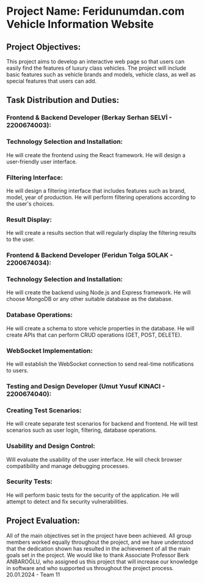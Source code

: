 # Project Name: Feridunumdan.com Vehicle Information Website

## Project Objectives:
This project aims to develop an interactive web page so that users can easily find the features of luxury class vehicles. The project will include basic features such as vehicle brands and models, vehicle class, as well as special features that users can add.

## Task Distribution and Duties:

### Frontend & Backend Developer (Berkay Serhan SELVİ - 2200674003):
### Technology Selection and Installation:
He will create the frontend using the React framework.
He will design a user-friendly user interface.
### Filtering Interface:
He will design a filtering interface that includes features such as brand, model, year of production.
He will perform filtering operations according to the user's choices.
### Result Display:
He will create a results section that will regularly display the filtering results to the user.


### Frontend & Backend Developer (Feridun Tolga SOLAK - 2200674034):
### Technology Selection and Installation:
He will create the backend using Node.js and Express framework.
He will choose MongoDB or any other suitable database as the database.
### Database Operations:
He will create a schema to store vehicle properties in the database.
He will create APIs that can perform CRUD operations (GET, POST, DELETE).
### WebSocket Implementation:
He will establish the WebSocket connection to send real-time notifications to users.


### Testing and Design Developer (Umut Yusuf KINACI - 2200674040):
### Creating Test Scenarios:
He will create separate test scenarios for backend and frontend.
He will test scenarios such as user login, filtering, database operations.
### Usability and Design Control:
Will evaluate the usability of the user interface.
He will check browser compatibility and manage debugging processes.
### Security Tests:
He will perform basic tests for the security of the application.
He will attempt to detect and fix security vulnerabilities.


## Project Evaluation:
All of the main objectives set in the project have been achieved. All group members worked equally throughout the project, and we have understood that the dedication shown has resulted in the achievement of all the main goals set in the project. We would like to thank Associate Professor Berk ANBAROĞLU, who assigned us this project that will increase our knowledge in software and who supported us throughout the project process. 20.01.2024 - Team 11
